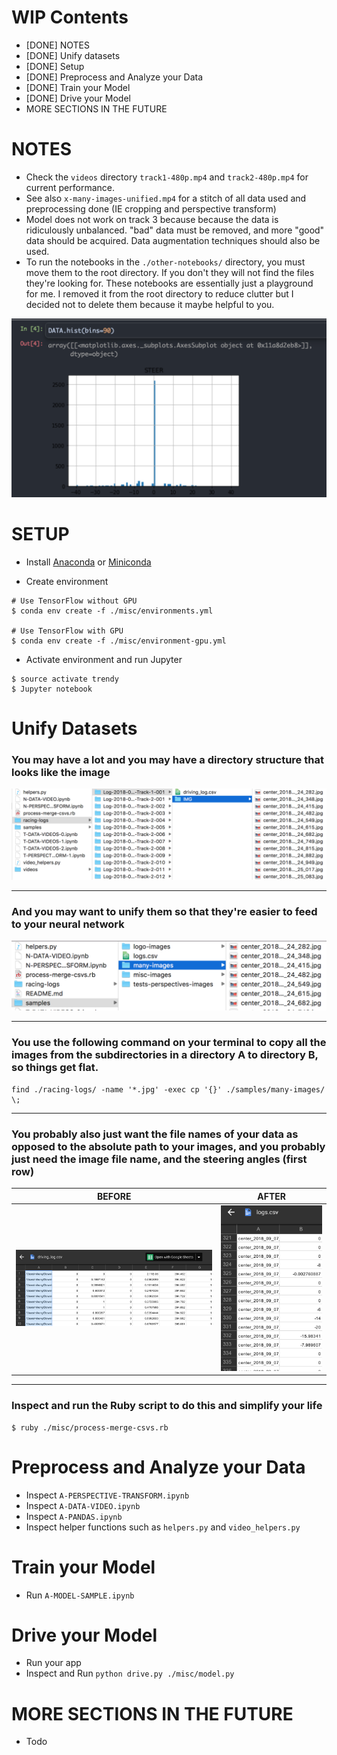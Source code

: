 # WIP Contents
- [DONE] NOTES
- [DONE] Unify datasets
- [DONE] Setup
- [DONE] Preprocess and Analyze your Data
- [DONE] Train your Model
- [DONE] Drive your Model
- MORE SECTIONS IN THE FUTURE

# NOTES
- Check the `videos` directory `track1-480p.mp4` and `track2-480p.mp4` for current performance.
- See also `x-many-images-unified.mp4` for a stitch of all data used and preprocessing done (IE cropping and perspective transform)
- Model does not work on track 3 because because the data is ridiculously unbalanced. "bad" data must be removed, and more "good" data should be acquired. Data augmentation techniques should also be used.
- To run the notebooks in the `./other-notebooks/` directory, you must move them to the root directory.
If you don't they will not find the files they're looking for. These notebooks are essentially just a playground for me. I removed it from the root directory to reduce clutter but I decided not to delete them because it maybe helpful to you.

![Unbalanced Data Sets](./samples/misc-images/unbalanced-data.png)

# SETUP
- Install [Anaconda](https://www.continuum.io/downloads) or [Miniconda](https://conda.io/miniconda.html)

- Create environment

```
# Use TensorFlow without GPU
$ conda env create -f ./misc/environments.yml

# Use TensorFlow with GPU
$ conda env create -f ./misc/environment-gpu.yml
```

- Activate environment and run Jupyter

```
$ source activate trendy
$ Jupyter notebook
```


# Unify Datasets

### You may have a lot and you may have a directory structure that looks like the image
![Before](./samples/misc-images/before.png)

---

### And you may want to unify them so that they're easier to feed to your neural network
![After](./samples/misc-images/after.png)

---

### You use the following command on your terminal to copy all the images from the subdirectories in a directory A to directory B, so things get flat.
```
find ./racing-logs/ -name '*.jpg' -exec cp '{}' ./samples/many-images/ \;
```

---

### You probably also just want the file names of your data as opposed to the absolute path to your images, and you probably just need the image file name, and the steering angles (first row)

| BEFORE | AFTER      |
| ----------------------------- |:-------------------------------:|
| ![csv before](./samples/misc-images/csv-before.png) |![csv after](./samples/misc-images/csv-after.png)|

---

### Inspect and run the Ruby script to do this and simplify your life
```
$ ruby ./misc/process-merge-csvs.rb
```

# Preprocess and Analyze your Data
- Inspect `A-PERSPECTIVE-TRANSFORM.ipynb`
- Inspect `A-DATA-VIDEO.ipynb`
- Inspect `A-PANDAS.ipynb`
- Inspect helper functions such as `helpers.py` and `video_helpers.py`

# Train your Model
- Run `A-MODEL-SAMPLE.ipynb`

# Drive your Model
- Run your app
- Inspect and Run `python drive.py ./misc/model.py`

# MORE SECTIONS IN THE FUTURE
- Todo
